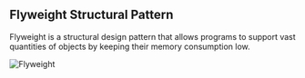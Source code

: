 ## Flyweight Structural Pattern

Flyweight is a structural design pattern that allows programs to support vast quantities of objects by keeping their memory consumption low.

![Flyweight](https://github.com/muarshad01/Python-Design-Patterns/blob/main/Structural_Design_Patterns/Flyweight/images/flyweight.png)
